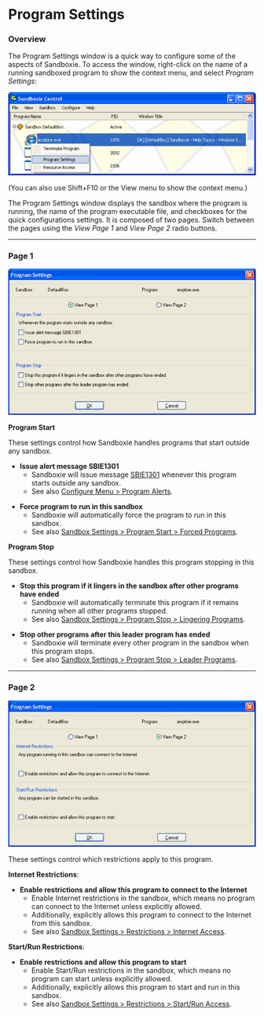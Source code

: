 # Program Settings

### Overview

The Program Settings window is a quick way to configure some of the aspects of Sandboxie. To access the window, right-click on the name of a running sandboxed program to show the context menu, and select _Program Settings_:

![](../Media/ProgramSettingsContextMenu.png)

(You can also use Shift+F10 or the View menu to show the context menu.)

The Program Settings window displays the sandbox where the program is running, the name of the program executable file, and checkboxes for the quick configurations settings. It is composed of two pages. Switch between the pages using the _View Page 1_ and _View Page 2_ radio buttons.

* * *

### Page 1

![](../Media/ProgramSettingsPage1.png)

**Program Start**

These settings control how Sandboxie handles programs that start outside any sandbox.

<a name="alert" id="alert"></a>

*   **Issue alert message SBIE1301**
    *   Sandboxie will issue message [SBIE1301](SBIE1301.md) whenever this program starts outside any sandbox.
    *   See also [Configure Menu > Program Alerts](ConfigureMenu.md#program-alerts).

<a name="force" id="force"></a>

*   **Force program to run in this sandbox**
    *   Sandboxie will automatically force the program to run in this sandbox.
    *   See also [Sandbox Settings > Program Start > Forced Programs](ProgramStartSettings.md#forced-programs).

**Program Stop**

These settings control how Sandboxie handles this program stopping in this sandbox.

<a name="linger" id="linger"></a>

*   **Stop this program if it lingers in the sandbox after other programs have ended**
    *   Sandboxie will automatically terminate this program if it remains running when all other programs stopped.
    *   See also [Sandbox Settings > Program Stop > Lingering Programs](ProgramStopSettings.md#lingering-programs).

<a name="leader" id="leader"></a>

*   **Stop other programs after this leader program has ended**
    *   Sandboxie will terminate every other program in the sandbox when this program stops.
    *   See also [Sandbox Settings > Program Stop > Leader Programs](ProgramStopSettings.md#leader-programs).

* * *

### Page 2

![](../Media/ProgramSettingsPage2.png)

These settings control which restrictions apply to this program.

**Internet Restrictions**:

<a name="internet" id="internet"></a>

*   **Enable restrictions and allow this program to connect to the Internet**
    *   Enable Internet restrictions in the sandbox, which means no program can connect to the Internet unless explicitly allowed.
    *   Additionally, explicitly allows this program to connect to the Internet from this sandbox.
    *   See also [Sandbox Settings > Restrictions > Internet Access](RestrictionsSettings.md#internet-access).

**Start/Run Restrictions**:

<a name="startrun" id="startrun"></a>

*   **Enable restrictions and allow this program to start**
    *   Enable Start/Run restrictions in the sandbox, which means no program can start unless explicitly allowed.
    *   Additionally, explicitly allows this program to start and run in this sandbox.
    *   See also [Sandbox Settings > Restrictions > Start/Run Access](RestrictionsSettings.md#startrun-access).
